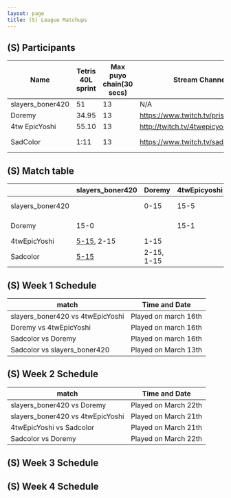 ```yaml
---
layout: page
title: (S) League Matchups
---
```


## (S) Participants ##

<table>
  <thead>
    <tr>
      <th>Name</th>
	    <th>Tetris 40L sprint</th> 
	    <th>Max puyo chain(30 secs)</th>
	    <th>Stream Channel</th>
	    <th>Rating</th>
	    <th>score</th>
	</tr>
  </thead>	
<tbody>
    <tr>
      <td>slayers_boner420</td>
      <td>51</td>
      <td>13</td>
       <td>N/A</td>
      <td>23k</td>
     <td>15-1</td>
    </tr>
       <tr>
      <td>Doremy</td>
      <td>34.95</td>
      <td>13</td>
             <td><a href="https://www.twitch.tv/prism_waterfall">https://www.twitch.tv/prism_waterfall</a></td>
	       <td>50k</td>
      <td>15-1</td>
    </tr>
	      <tr>
      <td>4tw EpicYoshi</td>
      <td>55.10</td>
      <td>13</td>
      <td><a href="http://twitch.tv/4twepicyoshi">http://twitch.tv/4twepicyoshi</a></td>
		   <td>20,000</td>
      <td>15-6</td>
    </tr>
	   <tr>
      <td>SadColor</td>
      <td>1:11</td>
      <td>13</td>
      <td><a href="https://www.twitch.tv/sadcolor">https://www.twitch.tv/sadcolor</a></td>
		   <td>19,500</td>
      <td>15-13</td>
    </tr>
  </tbody>
</table>

## (S) Match table

<table>
  <thead>
    <tr>
      <th></th>
      <th>slayers_boner420 </th>
      <th>Doremy</th>
      <th>4twEpicyoshi</th>
      <th>Sadcolor</th>
      <th>W/L</th>
      <th>Score</th>
    </tr>
  </thead>
  <tbody>
    <tr>
      <td>slayers_boner420 </td>
      <td></td> <!---->
      <td>0-15</td> <!---->
      <td>15-5</td> <!---->
      <td><a href="https://www.twitch.tv/videos/394013321?t=00h11m15s">15-5</a>, 15-2</td> <!---->
      <td>3-1</td> <!---->
      <td>+18</td> <!---->
  </tr>
	   <tr>
      <td>Doremy </td>
      <td>15-0</td> <!---->
      <td></td> <!---->
      <td>15-1</td> <!---->
      <td>15-2, 15-1</td> <!---->
      <td>4-0</td> <!---->
      <td>+56</td> <!---->
    </tr>
	  <tr>
      <td>4twEpicYoshi </td>
      <td><a href="https://www.twitch.tv/videos/394013321?t=00h11m15s">5-15</a>, 2-15</td> <!---->
      <td>1-15</td> <!---->
      <td></td> <!---->
      <td>15-10</td> <!---->
      <td>1-3</td> <!---->
      <td>-32</td> <!---->
    </tr>
	  <tr>
      <td>Sadcolor </td>
      <td><a href="https://www.twitch.tv/videos/394013321?t=00h11m15s">5-15</a></td> <!---->
      <td>2-15, 1-15</td> <!---->
      <td></td> <!---->
      <td></td> <!---->
      <td>0-4</td> <!---->
      <td>-42</td> <!---->
    </tr>
	</tbody>
</table>
	
	
## (S) Week 1 Schedule ##

<table>
  <thead>
    <tr>
      <th>match</th>
	    <th>Time and Date</th> 
	</tr>
  </thead>
	
<tbody>
    <tr>
      <td>slayers_boner420 vs 4twEpicYoshi</td>
      <td>Played on march 16th</td>
    </tr>
       <tr>
      <td>Doremy vs 4twEpicYoshi</td>
      <td>Played on march 16th</td>
    </tr>
	 <tr>
      <td>Sadcolor vs Doremy</td>
      <td>Played on march 16th</td>
    </tr>
	 <tr>
      <td>Sadcolor vs slayers_boner420</td>
      <td>Played on March 13th</td>
    </tr>
  </tbody>
</table>

## (S) Week 2 Schedule ##

<table>
  <thead>
    <tr>
      <th>match</th>
	    <th>Time and Date</th> 
	</tr>
  </thead>
	
<tbody>
    <tr>
      <td>slayers_boner420 vs Doremy</td>
      <td>Played on March 22th</td>
    </tr>
	<tr>
      <td>slayers_boner420 vs 4twEpicYoshi</td>
      <td>Played on March 21th</td>
    </tr>
	<tr>
      <td>4twEpicYoshi vs Sadcolor</td>
      <td>Played on March 21th</td>
    </tr>
	<tr>
      <td>Sadcolor vs Doremy</td>
      <td>Played on March 22th</td>
    </tr>
  </tbody>
</table>

## (S) Week 3 Schedule ##


## (S) Week 4 Schedule ##
